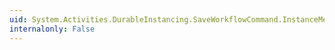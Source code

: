 ```yaml
---
uid: System.Activities.DurableInstancing.SaveWorkflowCommand.InstanceMetadataChanges
internalonly: False
---
```

